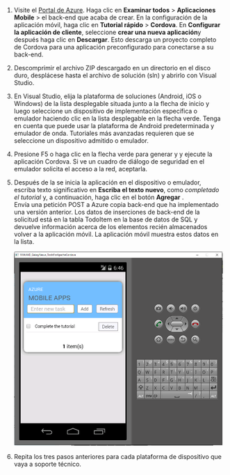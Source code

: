 
1. Visite el [Portal de Azure]. Haga clic en **Examinar todos** > **Aplicaciones Mobile** > el back-end que acaba de crear. En la configuración de la aplicación móvil, haga clic en **Tutorial rápido** > **Cordova**. En **Configurar la aplicación de cliente**, seleccione **crear una nueva aplicación**y después haga clic en **Descargar**. Esto descarga un proyecto completo de Cordova para una aplicación preconfigurado para conectarse a su back-end.

2. Descomprimir el archivo ZIP descargado en un directorio en el disco duro, desplácese hasta el archivo de solución (sln) y abrirlo con Visual Studio.

5. En Visual Studio, elija la plataforma de soluciones (Android, iOS o Windows) de la lista desplegable situada junto a la flecha de inicio y luego seleccione un dispositivo de implementación específica o emulador haciendo clic en la lista desplegable en la flecha verde. Tenga en cuenta que puede usar la plataforma de Android predeterminada y emulador de onda. Tutoriales más avanzadas requieren que se seleccione un dispositivo admitido o emulador. 

6. Presione F5 o haga clic en la flecha verde para generar y y ejecute la aplicación Cordova. Si ve un cuadro de diálogo de seguridad en el emulador solicita el acceso a la red, aceptarla.   

7. Después de la se inicia la aplicación en el dispositivo o emulador, escriba texto significativo en **Escriba el texto nuevo**, como _completado el tutorial_ y, a continuación, haga clic en el botón **Agregar** .  
Envía una petición POST a Azure copia back-end que ha implementado una versión anterior. Los datos de inserciones de back-end de la solicitud está en la tabla TodoItem en la base de datos de SQL y devuelve información acerca de los elementos recién almacenados volver a la aplicación móvil. La aplicación móvil muestra estos datos en la lista.

    ![](./media/app-service-mobile-cordova-quickstart/quickstart-startup.png)
    
8. Repita los tres pasos anteriores para cada plataforma de dispositivo que vaya a soporte técnico.

[Portal de Azure]: https://portal.azure.com/
